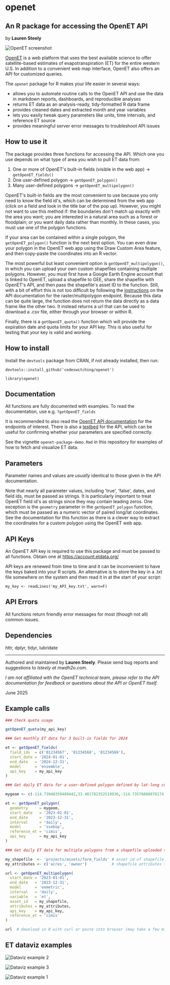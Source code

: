 # openet
## An R package for accessing the OpenET API
by **Lauren Steely**

![OpenET screenshot](OpenET_screenshot.PNG?raw=true "OpenET screenshot")

[OpenET](http://openetdata.org) is a web platform that uses the best available science to offer satellite-based estimates of evapotranspiration (ET) for the entire western U.S. In addition to a convenient web map interface, OpenET also offers an API for customized queries.

The `openet` package for R makes your life easier in several ways:

- allows you to automate routine calls to the OpenET API and use the data in markdown reports, dashboards, and reproducible analyses
- returns ET data as an analysis-ready, tidy-formatted R data frame
- provides cleaned dates and extracted month and year variables
- lets you easily tweak query parameters like units, time intervals, and reference ET source
- provides meaningful server error messages to troubleshoot API issues

## How to use it

The package provides three functions for accessing the API. Which one you use depends on what type of area you wish to pull ET data from:

1. One or more of OpenET's built-in fields (visible in the web app) -> `getOpenET_fields()`
2. One user-defined polygon -> `getOpenET_polygon()`
3. Many user-defined polygons -> `getOpenET_multipolygon()`

OpenET's built-in fields are the most convenient to use because you only need to know the field id's, which can be determined from the web app (click on a field and look in the title bar of the pop up). However, you might not want to use this method if: the boundaries don't match up exactly with the area you want; you are interested in a natural area such as a forest or floodplain; or you want daily data rather than monthly. In these cases, you must use one of the polygon functions.

If your area can be contained within a single polygon, the `getOpenET_polygon()` function is the next best option. You can even draw your polygon in the OpenET web app using the Draw Custom Area feature, and then copy-paste the coordinates into an R vector.

The most powerful but least convenient option is `getOpenET_multipolygon()`, in which you can upload your own custom shapefiles containing multiple polygons. However, you must first have a Google Earth Engine account that is linked to OpenET, upload a shapefile to GEE, share the shapefile with OpenET's API, and then pass the shapefile's asset ID to the function. Still, with a bit of effort this is not too difficult by following the [instructions](https://openet.gitbook.io/docs/reference/api-reference/raster#timeseries-multipolygon) on the API documentation for the raster/multipolygon endpoint. Because this data can be quite large, the function does not return the data directly as a data frame like the other two. It instead returns a url that can be used to download a .csv file, either through your browser or within R.

Finally, there is a `getOpenET_quota()` function which will provide the expiration date and quota limits for your API key. This is also useful for testing that your key is valid and working.

## How to install

Install the `devtools` package from CRAN, if not already installed, then run:

`devtools::install_github('codeswitching/openet')`

`library(openet)`

## Documentation

All functions are fully documented with examples. To read the documentation, use e.g. `?getOpenET_fields`

It is recommended to also read the [OpenET API documentation](https://openet.gitbook.io/docs/) for the endpoints of interest. There is also a [testbed](https://openet-api.org/) for the API, which can be useful for confirming whether your parameters are specified correctly.

See the vignette `openet-package-demo.Rmd` in this repository for examples of how to fetch and visualize ET data.

## Parameters

Parameter names and values are *usually* identical to those given in the API documentation.

Note that nearly all parameter values, including 'true', 'false', dates, and field ids, must be passed as strings. It is particularly important to treat OpenET field id's as strings since they may contain leading zeros. One exception is the `geometry` parameter in the `getOpenET_polygon` function, which must be passed as a numeric vector of paired long/lat coordinates. See the documentation for this function as there is a clever way to extract the coordinates for a custom polygon using the OpenET web app.

## API Keys

An OpenET API key is required to use this package and must be passed to all functions. Obtain one at https://account.etdata.org/

API keys are renewed from time to time and it can be inconvenient to have the keys baked into your R scripts. An alternative is to store the key in a .txt file somewhere on the system and then read it in at the start of your script:

`my_key <- readLines('my_API_key.txt', warn=F)`

## API Errors

All functions return friendly error messages for most (though not all) common issues.

## Dependencies

httr, dplyr, tidyr, lubridate

---

Authored and maintained by **Lauren Steely**. Please send bug reports and suggestions to *lsteely at mwdh2o.com*.

*I am not affiliated with the OpenET technical team, please refer to the API documentation for feedback or questions about the API or OpenET itself.*

June 2025

## Example calls

```r
### Check quota usage

getOpenET_quota(my_api_key)

### Get monthly ET data for 3 built-in fields for 2024

et <- getOpenET_fields(
  field_ids  = c('01234567', '01234568', '01234569'),
  start_date = '2024-01-01',
  end_date   = '2024-12-31',
  model      = 'ensemble',
  api_key    = my_api_key
)

### Get daily ET data for a user-defined polygon defined by lat-long coordinates

mygeom <- c(-114.73948359489442,33.481782352519936,-114.73576068878174,33.4817734040128,-114.73561048507692,33.47834605781004,-114.73939776420595,33.47833710894796)

et <- getOpenET_polygon(
  geometry     = mygeom,
  start_date   = '2023-01-01',
  end_date     = '2023-12-31',
  interval     = 'daily',
  model        = 'ssebop',
  reference_et = 'cimis',
  api_key      = my_api_key
)

### Get daily ET data for multiple polygons from a shapefile uploaded to Google Earth Engine

my_shapefile  <- 'projects/assets/farm_fields' # asset id of shapefile in GEE
my_attributes <- c('acres', 'owner')           # shapefile attributes to include in returned data

url <- getOpenET_multipolygon(
  start_date = '2023-01-01',
  end_date   = '2023-12-31',
  model      = 'eemetric',
  interval   = 'daily',
  variable   = 'et',
  asset_id   = my_shapefile,
  attributes = my_attributes,
  api_key    = my_api_key,
  reference_et = 'cimis'
)

url  # download in R with curl or paste into browser (may take a few minutes before data is ready)
```

## ET dataviz examples

![Dataviz example 2](Dataviz_example2.PNG?raw=true "ET dataviz example 2")

![Dataviz example 3](Dataviz_example3.PNG?raw=true "ET dataviz example 3")

![Dataviz example 1](Dataviz_example.PNG?raw=true "ET dataviz example 1")
